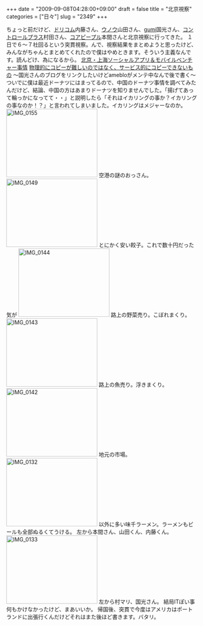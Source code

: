 +++
date = "2009-09-08T04:28:00+09:00"
draft = false
title = "北京視察"
categories = ["日々"]
slug = "2349"
+++

ちょっと前だけど、<a href="http://www.drecom.co.jp/" target="_blank">ドリコム</a>内藤さん、<a href="http://www.unoh.net/" target="_blank">ウノウ</a>山田さん、<a href="http://atmp.jp/" target="_blank">gumi</a>国光さん、<a href="http://www.ctrl-plus.jp/" target="_blank">コントロールプラス</a>村田さん、<a href="http://www.corepeople.jp/" target="_blank">コアピープル</a>本間さんと北京視察に行ってきた。
１日で６～７社回るという突貫視察。んで、視察結果をまとめようと思ったけど、みんながちゃんとまとめてくれたので僕はやめときます。そういう主義なんです。読んどけ、為になるから。
<a href="http://www.corepeople.jp/blog/2009/08/post-b3ac.html" target="_blank">北京・上海ソーシャルアプリ＆モバイルベンチャー事情</a>
<a href="http://naito.blog.drecom.jp/archive/367" target="_blank">物理的にコピーが難しいのではなく、サービス的にコピーできないもの</a>
～国光さんのブログをリンクしたいけどamebloがメンテ中なんで後で書く～
ついでに僕は最近ドーナツにはまってるので、中国のドーナツ事情を調べてみたんだけど、結論、中国の方はあまりドーナツを知りませんでした。「揚げてあって輪っかになってて・・」と説明したら「それはイカリングの事か？イカリングの事なのか！？」と言われてしまいました。イカリングはメジャーなのか。
<a href="http://www.flickr.com/photos/h-b-k-r/3897611374/" title="IMG_0155 by hbkr, on Flickr"><img src="http://farm4.static.flickr.com/3482/3897611374_d1b6529bc2_m.jpg" width="240" height="180" alt="IMG_0155" /></a>
空港の謎のおっさん。
<a href="http://www.flickr.com/photos/h-b-k-r/3896827877/" title="IMG_0149 by hbkr, on Flickr"><img src="http://farm3.static.flickr.com/2651/3896827877_69f117bef6_m.jpg" width="240" height="180" alt="IMG_0149" /></a>
とにかく安い餃子。これで数十円だった気が
<a href="http://www.flickr.com/photos/h-b-k-r/3896825383/" title="IMG_0144 by hbkr, on Flickr"><img src="http://farm3.static.flickr.com/2443/3896825383_62829608d8_m.jpg" width="240" height="180" alt="IMG_0144" /></a>
路上の野菜売り。こぼれまくり。
<a href="http://www.flickr.com/photos/h-b-k-r/3896824585/" title="IMG_0143 by hbkr, on Flickr"><img src="http://farm3.static.flickr.com/2482/3896824585_f3f7cf9063_m.jpg" width="240" height="180" alt="IMG_0143" /></a>
路上の魚売り。浮きまくり。
<a href="http://www.flickr.com/photos/h-b-k-r/3896823901/" title="IMG_0142 by hbkr, on Flickr"><img src="http://farm3.static.flickr.com/2462/3896823901_95226e419d_m.jpg" width="240" height="180" alt="IMG_0142" /></a>
地元の市場。
<a href="http://www.flickr.com/photos/h-b-k-r/3897596208/" title="IMG_0132 by hbkr, on Flickr"><img src="http://farm4.static.flickr.com/3475/3897596208_f08268730b_m.jpg" width="240" height="180" alt="IMG_0132" /></a>
以外に多い味千ラーメン。ラーメンもビールも全部ぬるくてうける。
左から本間さん、山田くん、内藤くん。
<a href="http://www.flickr.com/photos/h-b-k-r/3896818583/" title="IMG_0133 by hbkr, on Flickr"><img src="http://farm3.static.flickr.com/2674/3896818583_671ebfa356_m.jpg" width="240" height="180" alt="IMG_0133" /></a>
左から村マリ、国光さん。
結局ITぽい事何もかけなかったけど、まあいいか。
帰国後、突貫で今度はアメリカはポートランドに出張行くんだけどそれはまた後ほど書きます。バタリ。
